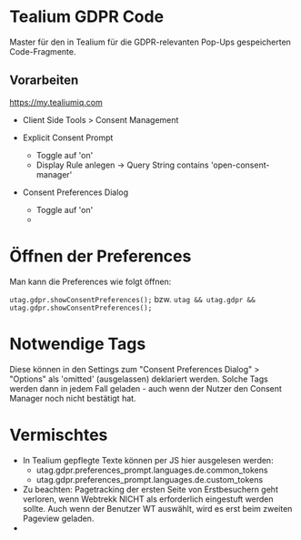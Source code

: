 # Tealium GDPR Code
Master für den in Tealium für die GDPR-relevanten Pop-Ups gespeicherten Code-Fragmente.

## Vorarbeiten
https://my.tealiumiq.com
* Client Side Tools > Consent Management
* Explicit Consent Prompt 
  *  Toggle auf 'on'
  *  Display Rule anlegen -> Query String contains 'open-consent-manager'

* Consent Preferences Dialog 
  *  Toggle auf 'on'
  *  


# Öffnen der Preferences
Man kann die Preferences wie folgt öffnen:

```utag.gdpr.showConsentPreferences();```
bzw.
```utag && utag.gdpr && utag.gdpr.showConsentPreferences();```

# Notwendige Tags
Diese können in den Settings zum "Consent Preferences Dialog" > "Options" als 'omitted' (ausgelassen) deklariert werden. 
Solche Tags werden dann in jedem Fall geladen - auch wenn der Nutzer den Consent Manager noch nicht bestätigt hat.

# Vermischtes

* In Tealium gepflegte Texte können per JS hier ausgelesen werden:
  * utag.gdpr.preferences_prompt.languages.de.common_tokens
  * utag.gdpr.preferences_prompt.languages.de.custom_tokens
* Zu beachten: Pagetracking der ersten Seite von Erstbesuchern geht verloren, wenn Webtrekk NICHT als erforderlich eingestuft werden sollte. Auch wenn der Benutzer WT auswählt, wird es erst beim zweiten Pageview geladen.
* 
